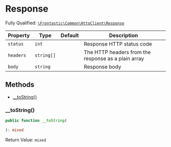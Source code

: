 #  Response

Fully Qualified: [`\Frontastic\Common\HttpClient\Response`](../../../src/php/HttpClient/Response.php)



Property|Type|Default|Description
--------|----|-------|-----------
`status`|`int`||Response HTTP status code
`headers`|`string[]`||The HTTP headers from the response as a plain array
`body`|`string`||Response body

## Methods

* [__toString()](#__tostring)


### __toString()


```php
public function __toString(
    
): mixed
```







Return Value: `mixed`

